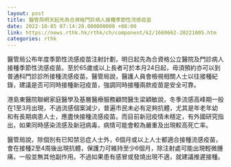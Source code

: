 ```yaml
---
layout: post
title: 醫管局明天起先為合資格門診病人接種季節性流感疫苗
date: 2022-10-05 07:14:28.000000000 +08:00
link: https://news.rthk.hk/rthk/ch/component/k2/1669662-20221005.htm
categories: rthk
---
```


醫管局公布年度季節性流感疫苗注射計劃，明日起先為合資格公立醫院及門診病人接種季節性流感疫苗。至於65歲或以上長者可於本月24日起，毋須預約亦可以到普通科門診診所接種流感疫苗。醫管局說，醫護人員會檢視相關人士以往接種紀錄，建議是否可同時接種新冠疫苗，強調同時接種兩款疫苗是安全可靠。

港島東醫院聯網家庭醫學及基層醫療服務顧問醫生梁穎敏說，冬季流感高峰期一般在1至3月出現，不過流感個案減少，普遍市民未必有足夠抗體，尤其是年老年幼和有長期病患人士，應盡快接種流感疫苗。而目前新冠疫情未穩定，有外國研究指出，如果同時感染流感及新冠病毒，病情可能會較為嚴重及出現較高死亡率。

醫管局說，除個別有已知禁忌症人士外，6個月或以上人士都適合接種流感疫苗，會在接種2至4周後出現抗體，保護力可維持至少6個月，除注射處可能出現輕微腫痛，一般並無其他副作用。不過如果患有感冒或發燒出現不適，就建議推遲接種。
